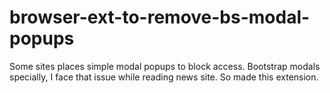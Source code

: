 # browser-ext-to-remove-bs-modal-popups
Some sites places simple modal popups to block access. Bootstrap modals specially, I face that issue while reading news site. So made this extension. 
